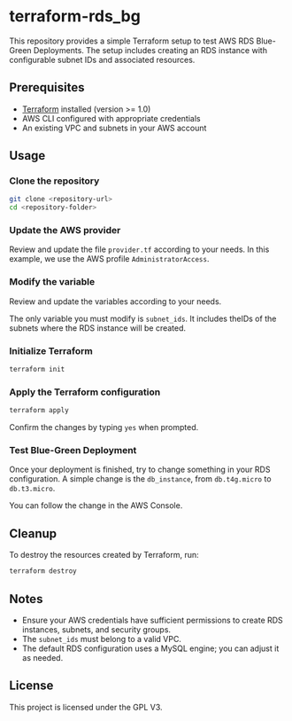 # terraform-rds_bg

This repository provides a simple Terraform setup to test AWS RDS Blue-Green Deployments. The setup includes creating an RDS instance with configurable subnet IDs and associated resources.

## Prerequisites

- [Terraform](https://www.terraform.io/downloads) installed (version >= 1.0)
- AWS CLI configured with appropriate credentials
- An existing VPC and subnets in your AWS account

## Usage

### Clone the repository

   ```bash
   git clone <repository-url>
   cd <repository-folder>
   ```

### Update the AWS provider

Review and update the file `provider.tf` according to your needs. In this example, we use the AWS profile `AdministratorAccess`.

### Modify the variable

Review and update the variables according to your needs.

The only variable you must modify is `subnet_ids`. It includes theIDs of the subnets where the RDS instance will be created.

### Initialize Terraform

```bash
terraform init
```

### Apply the Terraform configuration

```bash
terraform apply
```

Confirm the changes by typing `yes` when prompted.

### Test Blue-Green Deployment

Once your deployment is finished, try to change something in your RDS configuration. A simple change is the `db_instance`, from `db.t4g.micro` to `db.t3.micro`.

You can follow the change in the AWS Console.

## Cleanup

To destroy the resources created by Terraform, run:

```bash
terraform destroy
```

## Notes

- Ensure your AWS credentials have sufficient permissions to create RDS instances, subnets, and security groups.
- The `subnet_ids` must belong to a valid VPC.
- The default RDS configuration uses a MySQL engine; you can adjust it as needed.

## License

This project is licensed under the GPL V3.
